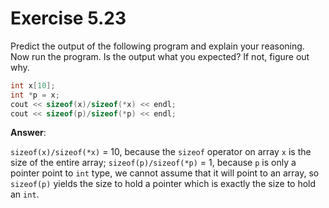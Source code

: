 # Exercise 5.23

Predict the output of the following program and explain your reasoning. Now run the program. Is the output what you expected? If not, figure out why.

```cpp
int x[10];
int *p = x;
cout << sizeof(x)/sizeof(*x) << endl;
cout << sizeof(p)/sizeof(*p) << endl;
```

**Answer**:

`sizeof(x)/sizeof(*x)` = 10, because the `sizeof` operator on array `x` is the size of the entire array; `sizeof(p)/sizeof(*p)` = 1, because `p` is only a pointer point to `int` type, we cannot assume that it will point to an array, so `sizeof(p)` yields the size to hold a pointer which is exactly the size to hold an `int`.